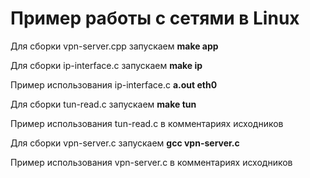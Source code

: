 # Пример работы с сетями в Linux
<p>Для сборки vpn-server.cpp запускаем <b>make app</b></p>
<p>Для сборки ip-interface.c запускаем <b>make ip</b></p>
<p>Пример использования ip-interface.c <b>a.out eth0</b></p>
<p>Для сборки tun-read.c запускаем <b>make tun</b></p>
<p>Пример использования tun-read.c в комментариях исходников</p>
<p>Для сборки vpn-server.c запускаем <b>gcc vpn-server.c</b></p>
<p>Пример использования vpn-server.c в комментариях исходников</p>